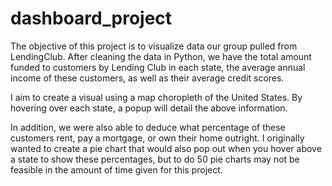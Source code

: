 # dashboard_project

The objective of this project is to visualize data our group pulled from LendingClub. After cleaning the data in Python, we have the total amount funded to customers by Lending Club in each state, the average annual income of these customers, as well as their average credit scores.

I aim to create a visual using a map choropleth of the United States. By hovering over each state, a popup will detail the above information.

In addition, we were also able to deduce what percentage of these customers rent, pay a mortgage, or own their home outright. I originally wanted to create a pie chart that would also pop out when you hover above a state to show these percentages, but to do 50 pie charts may not be feasible in the amount of time given for this project.
